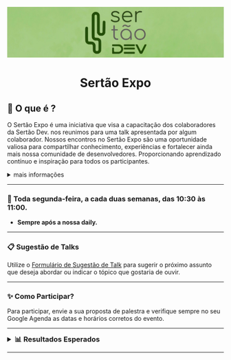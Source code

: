 ![](./img/capa-sertao-dev.jpeg)

<h1 style="text-align: center">Sertão Expo</h1> 

## 🌵 O que é ?

O Sertão Expo é uma iniciativa que visa a capacitação dos colaboradores da Sertão Dev. nos reunimos para uma talk apresentada por algum colaborador. Nossos encontros no Sertão Expo são uma oportunidade valiosa para compartilhar conhecimento, experiências e fortalecer ainda mais nossa comunidade de desenvolvedores. Proporcionando aprendizado contínuo e inspiração para todos os participantes.

<details>
  <summary>mais informações</summary>

- O conteúdo pode variar entre conhecimentos técnicos e o aprimoramento de habilidades interpessoais.
</details>

---

### 📆	 Toda segunda-feira, a cada duas semanas, das 10:30 às 11:00.

- **Sempre após a nossa daily.**

---

### 📋 Sugestão de Talks

Utilize o [Formulário de Sugestão de Talk](https://docs.google.com/forms/d/e/1FAIpQLSd4-_vIFF46-H86S4ydiI9owA9l1lNsabqp0UFgEz73-tJupw/viewform) para sugerir o próximo assunto que deseja abordar ou indicar o tópico que gostaria de ouvir.

---

### ✨	Como Participar?

Para participar, envie a sua proposta de palestra e verifique sempre no seu Google Agenda as datas e horários corretos do evento.

---

<details>
    <summary style="font-size: 1.17em; font-weight: bold;">📊 Resultados Esperados</summary>

- **Aprimoramento contínuo das habilidades técnicas e interpessoais dos colaboradores.**
- **Fortalecimento da comunidade de desenvolvedores da Sertão Dev.**
- **Compartilhamento de conhecimento e experiências entre os colaboradores.**
- **Incentivo à aprendizagem e ao desenvolvimento profissional.**
</details>

---

